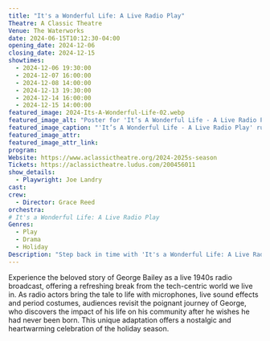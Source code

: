 ```yaml
---
title: "It's a Wonderful Life: A Live Radio Play"
Theatre: A Classic Theatre
Venue: The Waterworks
date: 2024-06-15T10:12:30-04:00
opening_date: 2024-12-06
closing_date: 2024-12-15
showtimes:
  - 2024-12-06 19:30:00
  - 2024-12-07 16:00:00
  - 2024-12-08 14:00:00
  - 2024-12-13 19:30:00
  - 2024-12-14 16:00:00
  - 2024-12-15 14:00:00
featured_image: 2024-Its-A-Wonderful-Life-02.webp
featured_image_alt: "Poster for 'It’s A Wonderful Life - A Live Radio Play' directed by Grace Reed at A Classic Theatre. The design mimics a 1940s radio microphone with festive elements, inviting viewers to a live broadcast of the beloved holiday classic from December 6-15, 2024."
featured_image_caption: "'It’s A Wonderful Life - A Live Radio Play' runs from December 6-15, 2024 at A Classic Theatre, offering a nostalgic trip back to a 1940s radio broadcast."
featured_image_attr: 
featured_image_attr_link: 
program:
Website: https://www.aclassictheatre.org/2024-2025s-season
Tickets: https://aclassictheatre.ludus.com/200456011
show_details: 
  - Playwright: Joe Landry
cast:
crew:
  - Director: Grace Reed
orchestra:
# It's a Wonderful Life: A Live Radio Play
Genres:
  - Play
  - Drama
  - Holiday
Description: "Step back in time with 'It's a Wonderful Life: A Live Radio Play,' a charming reimagining of the classic film performed as a live 1940s radio broadcast."
---
```

Experience the beloved story of George Bailey as a live 1940s radio broadcast, offering a refreshing break from the tech-centric world we live in. As radio actors bring the tale to life with microphones, live sound effects and period costumes, audiences revisit the poignant journey of George, who discovers the impact of his life on his community after he wishes he had never been born. This unique adaptation offers a nostalgic and heartwarming celebration of the holiday season.